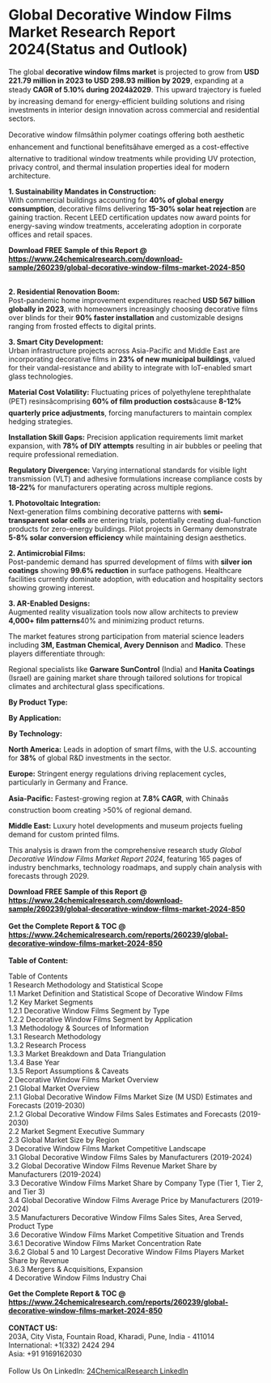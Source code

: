 <h1>Global Decorative Window Films Market Research Report 2024(Status and Outlook)</h1><p>The global <strong>decorative window films market</strong> is projected to grow from <strong>USD 221.79 million in 2023 to USD 298.93 million by 2029</strong>, expanding at a steady <strong>CAGR of 5.10% during 2024â2029</strong>. This upward trajectory is fueled by increasing demand for energy-efficient building solutions and rising investments in interior design innovation across commercial and residential sectors.</p><p>Decorative window filmsâthin polymer coatings offering both aesthetic enhancement and functional benefitsâhave emerged as a cost-effective alternative to traditional window treatments while providing UV protection, privacy control, and thermal insulation properties ideal for modern architecture.</p><p><strong>1. Sustainability Mandates in Construction:</strong><br>
With commercial buildings accounting for <strong>40% of global energy consumption</strong>, decorative films delivering <strong>15-30% solar heat rejection</strong> are gaining traction. Recent LEED certification updates now award points for energy-saving window treatments, accelerating adoption in corporate offices and retail spaces.</p><div><b>Download FREE Sample of this Report @ 
            <a href="https://www.24chemicalresearch.com/download-sample/260239/global-decorative-window-films-market-2024-850">
            https://www.24chemicalresearch.com/download-sample/260239/global-decorative-window-films-market-2024-850</a></b></div><br><p><strong>2. Residential Renovation Boom:</strong><br>
Post-pandemic home improvement expenditures reached <strong>USD 567 billion globally in 2023</strong>, with homeowners increasingly choosing decorative films over blinds for their <strong>90% faster installation</strong> and customizable designs ranging from frosted effects to digital prints.</p><p><strong>3. Smart City Development:</strong><br>
Urban infrastructure projects across Asia-Pacific and Middle East are incorporating decorative films in <strong>23% of new municipal buildings</strong>, valued for their vandal-resistance and ability to integrate with IoT-enabled smart glass technologies.</p><p><strong>Material Cost Volatility:</strong> Fluctuating prices of polyethylene terephthalate (PET) resinsâcomprising <strong>60% of film production costs</strong>âcause <strong>8-12% quarterly price adjustments</strong>, forcing manufacturers to maintain complex hedging strategies.</p><p><strong>Installation Skill Gaps:</strong> Precision application requirements limit market expansion, with <strong>78% of DIY attempts</strong> resulting in air bubbles or peeling that require professional remediation.</p><p><strong>Regulatory Divergence:</strong> Varying international standards for visible light transmission (VLT) and adhesive formulations increase compliance costs by <strong>18-22%</strong> for manufacturers operating across multiple regions.</p><p><strong>1. Photovoltaic Integration:</strong><br>
Next-generation films combining decorative patterns with <strong>semi-transparent solar cells</strong> are entering trials, potentially creating dual-function products for zero-energy buildings. Pilot projects in Germany demonstrate <strong>5-8% solar conversion efficiency</strong> while maintaining design aesthetics.</p><p><strong>2. Antimicrobial Films:</strong><br>
Post-pandemic demand has spurred development of films with <strong>silver ion coatings</strong> showing <strong>99.6% reduction</strong> in surface pathogens. Healthcare facilities currently dominate adoption, with education and hospitality sectors showing growing interest.</p><p><strong>3. AR-Enabled Designs:</strong><br>
Augmented reality visualization tools now allow architects to preview <strong>4,000+ film patterns</strong>40% and minimizing product returns.</p><p>The market features strong participation from material science leaders including <strong>3M, Eastman Chemical, Avery Dennison</strong> and <strong>Madico</strong>. These players differentiate through:</p><p>Regional specialists like <strong>Garware SunControl</strong> (India) and <strong>Hanita Coatings</strong> (Israel) are gaining market share through tailored solutions for tropical climates and architectural glass specifications.</p><p><strong>By Product Type:</strong></p><p><strong>By Application:</strong></p><p><strong>By Technology:</strong></p><p><strong>North America:</strong> Leads in adoption of smart films, with the U.S. accounting for <strong>38%</strong> of global R&amp;D investments in the sector.</p><p><strong>Europe:</strong> Stringent energy regulations driving replacement cycles, particularly in Germany and France.</p><p><strong>Asia-Pacific:</strong> Fastest-growing region at <strong>7.8% CAGR</strong>, with Chinaâs construction boom creating &gt;50% of regional demand.</p><p><strong>Middle East:</strong> Luxury hotel developments and museum projects fueling demand for custom printed films.</p><p>This analysis is drawn from the comprehensive research study <em>Global Decorative Window Films Market Report 2024</em>, featuring 165 pages of industry benchmarks, technology roadmaps, and supply chain analysis with forecasts through 2029.</p><div><b>Download FREE Sample of this Report @ 
            <a href="https://www.24chemicalresearch.com/download-sample/260239/global-decorative-window-films-market-2024-850">
            https://www.24chemicalresearch.com/download-sample/260239/global-decorative-window-films-market-2024-850</a></b></div><br><div><b>Get the Complete Report & TOC @ 
            <a href="https://www.24chemicalresearch.com/reports/260239/global-decorative-window-films-market-2024-850">
            https://www.24chemicalresearch.com/reports/260239/global-decorative-window-films-market-2024-850</a></b></div><br>
            <b>Table of Content:</b><p>Table of Contents<br />
1 Research Methodology and Statistical Scope<br />
1.1 Market Definition and Statistical Scope of Decorative Window Films<br />
1.2 Key Market Segments<br />
1.2.1 Decorative Window Films Segment by Type<br />
1.2.2 Decorative Window Films Segment by Application<br />
1.3 Methodology & Sources of Information<br />
1.3.1 Research Methodology<br />
1.3.2 Research Process<br />
1.3.3 Market Breakdown and Data Triangulation<br />
1.3.4 Base Year<br />
1.3.5 Report Assumptions & Caveats<br />
2 Decorative Window Films Market Overview<br />
2.1 Global Market Overview<br />
2.1.1 Global Decorative Window Films Market Size (M USD) Estimates and Forecasts (2019-2030)<br />
2.1.2 Global Decorative Window Films Sales Estimates and Forecasts (2019-2030)<br />
2.2 Market Segment Executive Summary<br />
2.3 Global Market Size by Region<br />
3 Decorative Window Films Market Competitive Landscape<br />
3.1 Global Decorative Window Films Sales by Manufacturers (2019-2024)<br />
3.2 Global Decorative Window Films Revenue Market Share by Manufacturers (2019-2024)<br />
3.3 Decorative Window Films Market Share by Company Type (Tier 1, Tier 2, and Tier 3)<br />
3.4 Global Decorative Window Films Average Price by Manufacturers (2019-2024)<br />
3.5 Manufacturers Decorative Window Films Sales Sites, Area Served, Product Type<br />
3.6 Decorative Window Films Market Competitive Situation and Trends<br />
3.6.1 Decorative Window Films Market Concentration Rate<br />
3.6.2 Global 5 and 10 Largest Decorative Window Films Players Market Share by Revenue<br />
3.6.3 Mergers & Acquisitions, Expansion<br />
4 Decorative Window Films Industry Chai</p><div><b>Get the Complete Report & TOC @ 
            <a href="https://www.24chemicalresearch.com/reports/260239/global-decorative-window-films-market-2024-850">
            https://www.24chemicalresearch.com/reports/260239/global-decorative-window-films-market-2024-850</a></b></div><br><b>CONTACT US:</b><br>
            203A, City Vista, Fountain Road, Kharadi, Pune, India - 411014<br>
            International: +1(332) 2424 294<br>
            Asia: +91 9169162030 <br><br>
            Follow Us On LinkedIn: <a href="https://www.linkedin.com/company/24chemicalresearch/">24ChemicalResearch LinkedIn</a>